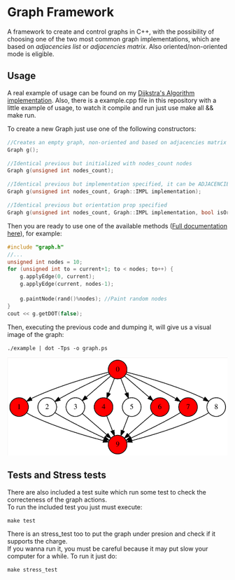 Graph Framework
===============

A framework to create and control graphs in C++, with the possibility of choosing one of the two most common graph implementations, which are based on *adjacencies list* or *adjacencies matrix*. Also oriented/non-oriented mode is eligible.

## Usage
A real example of usage can be found on my [Dijkstra's Algorithm implementation](https://github.com/pablogomez93/Dijkstra). Also, there is a example.cpp file in this repository with a little example of usage, to watch it compile and run just use make all && make run.<br/>

To create a new Graph just use one of the following constructors:
```c++
//Creates an empty graph, non-oriented and based on adjacencies matrix
Graph g();
```
```c++
//Identical previous but initialized with nodes_count nodes
Graph g(unsigned int nodes_count);
```
```c++
//Identical previous but implementation specified, it can be ADJACENCIES_MATRIX or ADJACENCIES_LIST
Graph g(unsigned int nodes_count, Graph::IMPL implementation);
```
```c++
//Identical previous but orientation prop specified
Graph g(unsigned int nodes_count, Graph::IMPL implementation, bool isOriented);
```
Then you are ready to use one of the available methods ([Full documentation here](#tests-and-stress-tests)), for example:
```c++
#include "graph.h"
//...
unsigned int nodes = 10;
for (unsigned int to = current+1; to < nodes; to++) {
    g.applyEdge(0, current);
    g.applyEdge(current, nodes-1);
    
    g.paintNode(rand()%nodes); //Paint random nodes
}
cout << g.getDOT(false);
```
Then, executing the previous code and dumping it, will give us a visual image of the graph:

    ./example | dot -Tps -o graph.ps
![](graph.png)
## Tests and Stress tests

There are also included a test suite which run some test to check the correcteness of the graph actions.<br/>
To run the included test you just must execute:

    make test

There is an stress_test too to put the graph under presion and check if it supports the charge.<br/>
If you wanna run it, you must be careful because it may put slow your computer for a while. To run it just do:

    make stress_test
